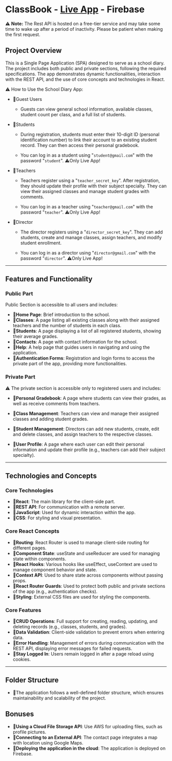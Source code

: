 # ClassBook - [Live App](https://classbook-react-project.web.app/classes) - Firebase

⚠️ **Note:** The Rest API is hosted on a free-tier service and may take some time to wake up after a period of inactivity. Please be patient when making the first request.

## Project Overview

This is a Single Page Application (SPA) designed to serve as a school diary. The project includes both public and private sections, following the required specifications. The app demonstrates dynamic functionalities, interaction with the REST API, and the use of core concepts and technologies in React.

⚠️ How to Use the School Diary App:

-   📌Guest Users

    -   Guests can view general school information, available classes, student count per class, and a full list of students.

-   📌Students

    -   During registration, students must enter their 10-digit ID (personal identification number) to link their account to an existing student record. They can then access their personal gradebook.

    -   You can log in as a student using "`student@gmail.com`" with the password "`student`". ⚠️Only Live App!

-   📌Teachers

    -   Teachers register using a "`teacher_secret_key`". After registration, they should update their profile with their subject specialty. They can view their assigned classes and manage student grades with comments.

    -   You can log in as a teacher using "`teacher@gmail.com`" with the password "`teacher`". ⚠️Only Live App!

-   📌Director

    -   The director registers using a "`director_secret_key`". They can add students, create and manage classes, assign teachers, and modify student enrollment.

    -   You can log in as a director using "`director@gmail.com`" with the password "`director`". ⚠️Only Live App!

---

## Features and Functionality

### Public Part

Public Section is accessible to all users and includes:

-   📌**Home Page**: Brief introduction to the school.
-   📌**Classes**: A page listing all existing classes along with their assigned teachers and the number of students in each class.
-   📌**Students**: A page displaying a list of all registered students, showing their average grades.
-   📌**Contacts**: A page with contact information for the school.
-   📌**Help**: A help page that guides users in navigating and using the application.
-   📌**Authentication Forms**: Registration and login forms to access the private part of the app, providing more functionalities.

### Private Part

⚠️ The private section is accessible only to registered users and includes:

-   📌**Personal Gradebook**: A page where students can view their grades, as well as receive comments from teachers.

-   📌**Class Management**: Teachers can view and manage their assigned classes and adding student grades.

-   📌**Student Management**: Directors can add new students, create, edit and delete classes, and assign teachers to the respective classes.

-   📌**User Profile**: A page where each user can edit their personal information and update their profile (e.g., teachers can add their subject specialty).

---

## Technologies and Concepts

### Core Technologies

-   📌**React**: The main library for the client-side part.
-   📌**REST API**: For communication with a remote server.
-   📌**JavaScript**: Used for dynamic interaction within the app.
-   📌**CSS**: For styling and visual presentation.

### Core React Concepts

-   📌**Routing**: React Router is used to manage client-side routing for different pages.
-   📌**Component State**: useState and useReducer are used for managing state within components.
-   📌**React Hooks**: Various hooks like useEffect, useContext are used to manage component behavior and state.
-   📌**Context API**: Used to share state across components without passing props.
-   📌**React Router Guards**: Used to protect both public and private sections of the app (e.g., authentication checks).
-   📌**Styling**: External CSS files are used for styling the components.

### Core Features

-   📌**CRUD Operations**: Full support for creating, reading, updating, and deleting records (e.g., classes, students, and grades).
-   📌**Data Validation**: Client-side validation to prevent errors when entering data.
-   📌**Error Handling**: Management of errors during communication with the REST API, displaying error messages for failed requests.
-   📌**Stay Logged In**: Users remain logged in after a page reload using cookies.

---

## Folder Structure

-   📌The application follows a well-defined folder structure, which ensures maintainability and scalability of the project.

## Bonuses

-   📌**Using a Cloud File Storage API**: Use AWS for uploading files, such as profile pictures.
-   📌**Connecting to an External API**: The contact page integrates a map with location using Google Maps.
-   📌**Deploying the application in the cloud**: The application is deployed on Firebase.

